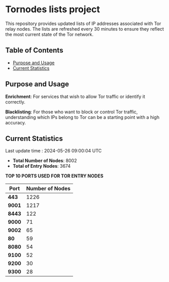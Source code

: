 # Tornodes lists project

This repository provides updated lists of IP addresses associated with Tor relay nodes. The lists are refreshed every 30 minutes to ensure they reflect the most current state of the Tor network.

## Table of Contents

- [Purpose and Usage](#purpose-and-usage)
- [Current Statistics](#current-statistics)


## Purpose and Usage

**Enrichment**: For services that wish to allow Tor traffic or identify it correctly.

**Blacklisting**: For those who want to block or control Tor traffic, understanding which IPs belong to Tor can be a starting point with a high accuracy.

## Current Statistics

Last update time : 2024-05-26 09:00:04 UTC

- **Total Number of Nodes**: 8002
- **Total of Entry Nodes**: 3674

**TOP 10 PORTS USED FOR TOR ENTRY NODES**

| **Port** | **Number of Nodes** |
|------|-----------------|
| **443**   | 1226  |
| **9001**   | 1217  |
| **8443**   | 122  |
| **9000**   | 71  |
| **9002**   | 65  |
| **80**   | 59  |
| **8080**   | 54  |
| **9100**   | 52  |
| **9200**   | 30  |
| **9300**   | 28  |

